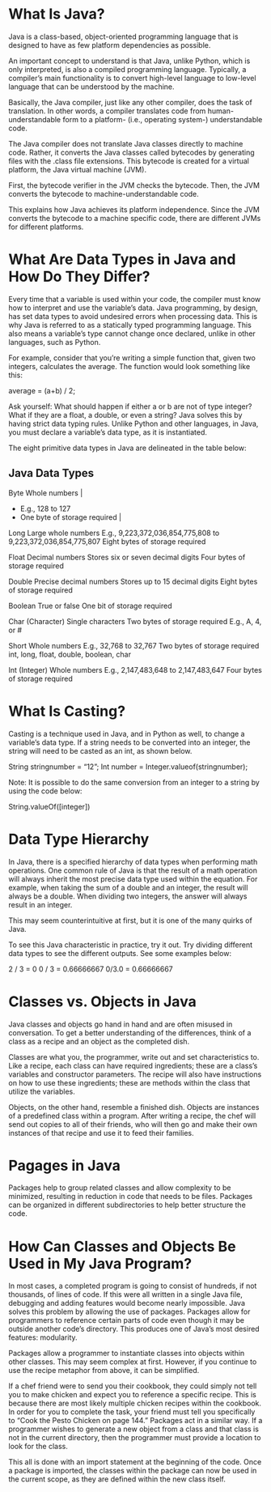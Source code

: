 # What Is Java?

Java is a class-based, object-oriented programming language that is designed to have as few platform dependencies as possible.

An important concept to understand is that Java, unlike Python, which is only interpreted, is also a compiled programming language. Typically, a compiler’s main functionality is to convert high-level language to low-level language that can be understood by the machine.

Basically, the Java compiler, just like any other compiler, does the task of translation. In other words, a compiler translates code from human-understandable form to a platform- (i.e., operating system-) understandable code.

The Java compiler does not translate Java classes directly to machine code. Rather, it converts the Java classes called bytecodes by generating files with the .class file extensions. This bytecode is created for a virtual platform, the Java virtual machine (JVM).

First, the bytecode verifier in the JVM checks the bytecode. Then, the JVM converts the bytecode to machine-understandable code.

This explains how Java achieves its platform independence. Since the JVM converts the bytecode to a machine specific code, there are different JVMs for different platforms.

# What Are Data Types in Java and How Do They Differ?

Every time that a variable is used within your code, the compiler must know how to interpret and use the variable’s data. Java programming, by design, has set data types to avoid undesired errors when processing data. This is why Java is referred to as a statically typed programming language. This also means a variable’s type cannot change once declared, unlike in other languages, such as Python.

For example, consider that you’re writing a simple function that, given two integers, calculates the average. The function would look something like this:

average = (a+b) / 2;

Ask yourself: What should happen if either a or b are not of type integer? What if they are a float, a double, or even a string? Java solves this by having strict data typing rules. Unlike Python and other languages, in Java, you must declare a variable’s data type, as it is instantiated.

The eight primitive data types in Java are delineated in the table below:

## Java Data Types

Byte 
Whole numbers |
- E.g., 128 to 127
- One byte of storage required |

Long 
Large whole numbers
E.g., 9,223,372,036,854,775,808 to 9,223,372,036,854,775,807
Eight bytes of storage required

Float
Decimal numbers
Stores six or seven decimal digits
Four bytes of storage required

Double
Precise decimal numbers
Stores up to 15 decimal digits
Eight bytes of storage required

Boolean
True or false
One bit of storage required

Char (Character)
Single characters
Two bytes of storage required
E.g., A, 4, or #

Short
Whole numbers
E.g., 32,768 to 32,767
Two bytes of storage required
int, long, float, double, boolean, char

Int (Integer)
Whole numbers
E.g., 2,147,483,648 to 2,147,483,647
Four bytes of storage required

# What Is Casting?

Casting is a technique used in Java, and in Python as well, to change a variable’s data type. If a string needs to be converted into an integer, the string will need to be casted as an int, as shown below.

String stringnumber  = “12”;
Int number  = Integer.valueof(stringnumber);

Note: It is possible to do the same conversion from an integer to a string by using the code below:

String.valueOf([integer])

# Data Type Hierarchy

In Java, there is a specified hierarchy of data types when performing math operations. One common rule of Java is that the result of a math operation will always inherit the most precise data type used within the equation. For example, when taking the sum of a double and an integer, the result will always be a double. When dividing two integers, the answer will always result in an integer.

This may seem counterintuitive at first, but it is one of the many quirks of Java.

To see this Java characteristic in practice, try it out. Try dividing different data types to see the different outputs. See some examples below:

2 / 3 = 0
0 / 3 = 0.66666667
0/3.0 = 0.66666667

# Classes vs. Objects in Java

Java classes and objects go hand in hand and are often misused in conversation. To get a better understanding of the differences, think of a class as a recipe and an object as the completed dish.

Classes are what you, the programmer, write out and set characteristics to. Like a recipe, each class can have required ingredients; these are a class’s variables and constructor parameters. The recipe will also have instructions on how to use these ingredients; these are methods within the class that utilize the variables.

Objects, on the other hand, resemble a finished dish. Objects are instances of a predefined class within a program. After writing a recipe, the chef will send out copies to all of their friends, who will then go and make their own instances of that recipe and use it to feed their families.

# Pagages in Java
Packages help to group related classes and allow complexity to be minimized, resulting in reduction in code that needs to be files. Packages can be organized in different subdirectories to help better structure the code. 

# How Can Classes and Objects Be Used in My Java Program?

In most cases, a completed program is going to consist of hundreds, if not thousands, of lines of code. If this were all written in a single Java file, debugging and adding features would become nearly impossible. Java solves this problem by allowing the use of packages. Packages allow for programmers to reference certain parts of code even though it may be outside another code’s directory. This produces one of Java’s most desired features: modularity.

Packages allow a programmer to instantiate classes into objects within other classes. This may seem complex at first. However, if you continue to use the recipe metaphor from above, it can be simplified.

If a chef friend were to send you their cookbook, they could simply not tell you to make chicken and expect you to reference a specific recipe. This is because there are most likely multiple chicken recipes within the cookbook. In order for you to complete the task, your friend must tell you specifically to “Cook the Pesto Chicken on page 144.” Packages act in a similar way. If a programmer wishes to generate a new object from a class and that class is not in the current directory, then the programmer must provide a location to look for the class.

This all is done with an import statement at the beginning of the code. Once a package is imported, the classes within the package can now be used in the current scope, as they are defined within the new class itself.